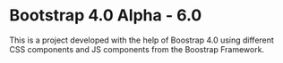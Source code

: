# Bootstrap 4.0 Alpha - 6.0

This is a project developed with the help of Boostrap 4.0 using different CSS components and JS components from the Boostrap Framework.
